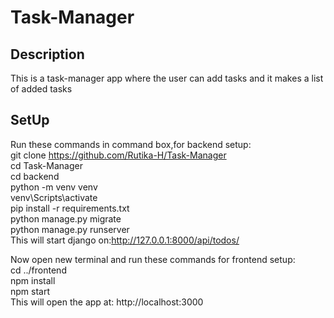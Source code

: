 # Task-Manager


## Description
This is a task-manager app where the user can add tasks and it makes a list of added tasks

## SetUp
Run these commands in command box,for backend setup:<br/>
git clone https://github.com/Rutika-H/Task-Manager<br/>
cd Task-Manager<br/>
cd backend<br/>
python -m venv venv<br/>
venv\Scripts\activate<br/>
pip install -r requirements.txt<br/>
python manage.py migrate<br/>
python manage.py runserver<br/>
This will start django on:http://127.0.0.1:8000/api/todos/<br/>

Now open new terminal and run these commands for frontend setup:<br/>
cd ../frontend<br/>
npm install<br/>
npm start<br/>
This will open the app at: http://localhost:3000<br/>



